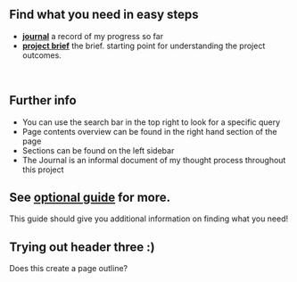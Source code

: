 ## Find what you need in easy steps

- **[journal](../misc/journal.md)**
a record of my progress so far
- **[project brief](../project-brief/requirements.md)**
the brief. starting point for understanding the project outcomes.
<br/>

## Further info 
- You can use the search bar in the top right to look for a specific query
- Page contents overview can be found in the right hand section of the page
- Sections can be found on the left sidebar
- The Journal is an informal document of my thought process throughout this project

## See [optional guide](optional-guide.md) for more.

This guide should give you additional information on finding what you need!

## Trying out header three :)

Does this create a page outline?